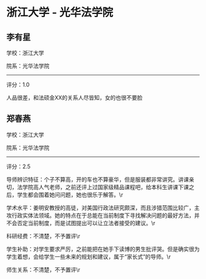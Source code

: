 # 浙江大学 - 光华法学院

## 李有星

学校：浙江大学

院系：光华法学院

* * *

评分：1.0

人品很差，和法硕金XX的关系人尽皆知，女的也很不要脸

## 郑春燕

学校：浙江大学

院系：光华法学院

* * *

评分：2.5

导师辨识特征：个子不算高，开的车也不算豪华，但是服装都非常讲究。讲课亲切，法学院高人气老师，之前还评上过国家级精品课程吧，给本科生讲课下课之后，学生都会围着她问问题，她也很乐于解答。\r

学术水平：姜明安教授的高徒，对美国行政法研究颇深，而且涉猎范围比较广，主攻行政实体法领域。她的特点在于总能在当前制度下寻找解决问题的最好方法，并不会否定当前制度，而是试图提出可以让立法者接受的建议。\r

科研经费：不清楚，不予置评\r

学生补助：对学生要求严厉，之前能把在她手下读博的男生批评哭。但是确实很为学生着想，会给学生一些未来的规划和建议，属于“家长式”的导师。\r

师生关系：不清楚，不予置评\r